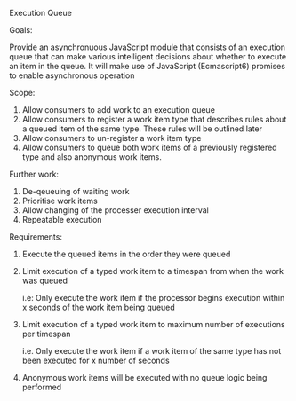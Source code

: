 Execution Queue

Goals:

Provide an asynchronuous JavaScript module that consists of an execution queue that can make various intelligent decisions about whether to execute an item in the queue.
It will make use of JavaScript (Ecmascript6) promises to enable asynchronous operation

Scope:

1. Allow consumers to add work to an execution queue
2. Allow consumers to register a work item type that describes rules about a queued item of the same type. These rules will be outlined later
3. Allow consumers to un-register a work item type
4. Allow consumers to queue both work items of a previously registered type and also anonymous work items.

Further work:

1. De-qeueuing of waiting work
2. Prioritise work items
3. Allow changing of the processer execution interval
4. Repeatable execution

Requirements:

1. Execute the queued items in the order they were queued

2. Limit execution of a typed work item to a timespan from when the work was queued

	i.e: Only execute the work item if the processor begins execution within x seconds of the work item being queued 
	
3. Limit execution of a typed work item to maximum number of executions per timespan

	i.e. Only execute the work item if a work item of the same type has not been executed for x number of seconds

4. Anonymous work items will be executed with no queue logic being performed
